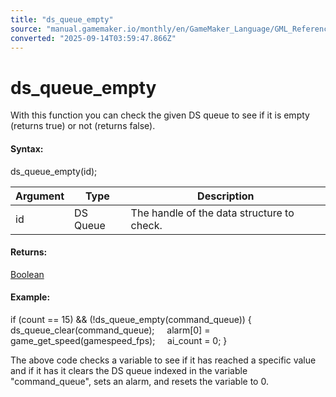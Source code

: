 ```yaml
---
title: "ds_queue_empty"
source: "manual.gamemaker.io/monthly/en/GameMaker_Language/GML_Reference/Data_Structures/DS_Queues/ds_queue_empty.htm"
converted: "2025-09-14T03:59:47.866Z"
---
```


# ds\_queue\_empty

With this function you can check the given DS queue to see if it is empty (returns true) or not (returns false).

#### Syntax:

ds\_queue\_empty(id);

| Argument | Type | Description |
| --- | --- | --- |
| id | DS Queue | The handle of the data structure to check. |

#### Returns:

[Boolean](../../../GML_Overview/Data_Types.md)

#### Example:

if (count == 15) && (!ds\_queue\_empty(command\_queue))
{
    ds\_queue\_clear(command\_queue);
    alarm\[0\] = game\_get\_speed(gamespeed\_fps);
    ai\_count = 0;
}

The above code checks a variable to see if it has reached a specific value and if it has it clears the DS queue indexed in the variable "command\_queue", sets an alarm, and resets the variable to 0.
